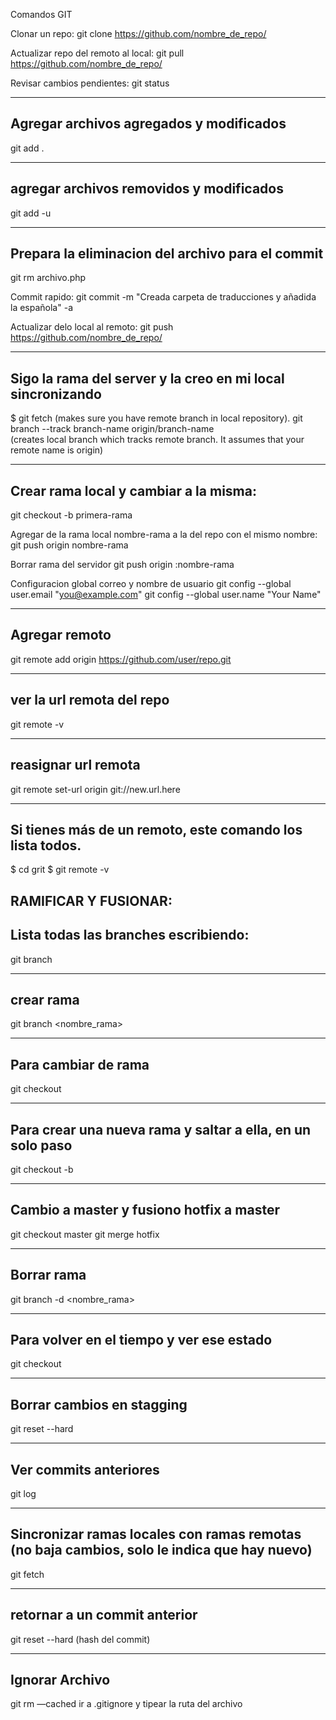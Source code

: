 Comandos GIT

Clonar un repo:
git clone https://github.com/nombre_de_repo/

Actualizar repo del remoto al local:
git pull https://github.com/nombre_de_repo/

Revisar cambios pendientes:
git status
 
------------------------------------
Agregar archivos agregados y modificados
----------------------------------
git add .

--------------------------------
agregar archivos removidos y modificados
--------------------------------
git add -u

--------------------------------------------------
Prepara la eliminacion del archivo para el commit
---------------------------------------------------
git rm archivo.php

Commit rapido:
git commit -m "Creada carpeta de traducciones y añadida la española" -a


Actualizar delo local al remoto:
git push https://github.com/nombre_de_repo/


-----------------------------------------
Sigo la rama del server y la creo en mi local sincronizando
-----------------------------------------
$ git fetch (makes sure you have remote branch in local repository).
git branch --track branch-name origin/branch-name  
(creates local branch which tracks remote branch. It assumes that your remote name is origin)

------------------------------------
Crear rama local y cambiar a la misma:
------------------------------------
git checkout -b primera-rama


Agregar de la rama local nombre-rama a la del repo con el mismo nombre:
git push origin nombre-rama

Borrar rama del servidor
git push origin :nombre-rama

Configuracion global correo y nombre de usuario
git config --global user.email "you@example.com"
  git config --global user.name "Your Name"


-------------------
Agregar remoto
------------------
git remote add origin https://github.com/user/repo.git

---------------------------
ver la url remota del repo
--------------------------
 git remote -v

----------------------------
reasignar url remota
----------------------------

git remote set-url origin git://new.url.here

-----------------------------------------------------------
Si tienes más de un remoto, este comando los lista todos. 
----------------------------------------------------------

$ cd grit
$ git remote -v



RAMIFICAR Y FUSIONAR:
-------------------------------------
Lista todas las branches escribiendo:
-------------------------------------
 git branch

----------------
crear rama
---------------
git branch <nombre_rama>


--------------------
Para cambiar de rama
-----------------------
git checkout <rama>

--------------------------------------------------------------
Para crear una nueva rama y saltar a ella, en un solo paso
--------------------------------------------------------------
 git checkout -b <rama>



-------------------------------------------
Cambio a master y fusiono hotfix a master
--------------------------------------------
git checkout master
git merge hotfix

--------------------------
Borrar rama
------------------------
git branch -d <nombre_rama>


----------------------------------------
Para volver en el tiempo y ver ese estado
-----------------------------------------
git checkout <commit>

--------------------------
Borrar cambios en stagging
-------------------------
git reset --hard

-------------------------
Ver commits anteriores 
-------------------------
git log

---------------------------------------------------------------------------------------------
Sincronizar ramas locales con ramas remotas (no baja cambios, solo le indica que hay nuevo) 
--------------------------------------------------------------------------------------------

git fetch

--------------------------------
retornar a un commit anterior
--------------------------------
git reset --hard (hash del commit)

 
 --------------------------------
Ignorar Archivo
--------------------------------
 git rm —cached <file>
 ir a .gitignore y tipear la ruta del archivo <file>
 

